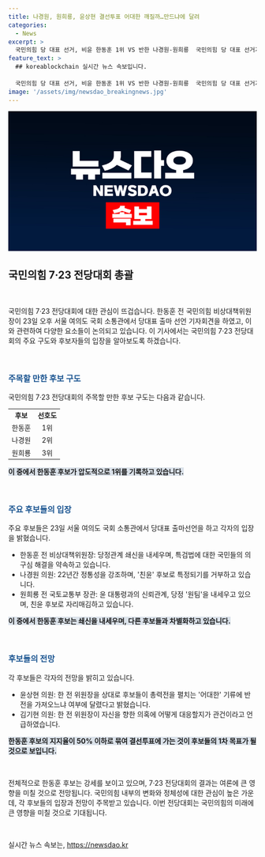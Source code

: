 ```yaml
---
title: 나경원, 원희룡, 윤상현 결선투표 어대한 깨질까…만드냐에 달려
categories:
  - News
excerpt: >
  국민의힘 당 대표 선거, 비윤 한동훈 1위 VS 반한 나경원-원희룡  국민의힘 당 대표 선거가 4강 구도로 확정됐다. 비윤(윤석열) 한동훈 전 비상대책위원장의 압도적인 지지율을 상대로 반한(반한동훈) 나경원 의원과 원희룡 전 국토교통부 장관, 윤상현 의원이 찬반을 두고 경합할 전망이다. 후보들은 각자의 특징과 정책들을 내세우며 지지자들의 뜨거운 관심을 받고 있다. 한동훈은 당정관계 쇄신, 뺄셈의 정치 거부 등을 강조하며 차별화를 꾀하고 있다. 반면 나경원은 당의 정통성과 윤 대통령의 지지율 하락에 반대가 되는 등 다른 전략을 펼치고 있다. 전체적으로 윤 대통령과의 관계, 정통성, 대선 공천권 등 다양한 요소들이 후보들 간의 경쟁을 더욱 치열하게 만들고 있다. 
feature_text: >
  ## koreablockchain 실시간 뉴스 속보입니다.

  국민의힘 당 대표 선거, 비윤 한동훈 1위 VS 반한 나경원-원희룡  국민의힘 당 대표 선거가 4강 구도로 확정됐다. 비윤(윤석열) 한동훈 전 비상대책위원장의 압도적인 지지율을 상대로 반한(반한동훈) 나경원 의원과 원희룡 전 국토교통부 장관, 윤상현 의원이 찬반을 두고 경합할 전망이다. 후보들은 각자의 특징과 정책들을 내세우며 지지자들의 뜨거운 관심을 받고 있다. 한동훈은 당정관계 쇄신, 뺄셈의 정치 거부 등을 강조하며 차별화를 꾀하고 있다. 반면 나경원은 당의 정통성과 윤 대통령의 지지율 하락에 반대가 되는 등 다른 전략을 펼치고 있다. 전체적으로 윤 대통령과의 관계, 정통성, 대선 공천권 등 다양한 요소들이 후보들 간의 경쟁을 더욱 치열하게 만들고 있다. 
image: '/assets/img/newsdao_breakingnews.jpg'
---
```


<p><img src="/assets/img/newsdao_breakingnews.jpg" alt="koreablockchain 속보" /></p>

<h2 data-ke-size="size26">국민의힘 7·23 전당대회 총괄</h2>

<p data-ke-size="size16">&nbsp;</p>

<p>국민의힘 7·23 전당대회에 대한 관심이 뜨겁습니다. 한동훈 전 국민의힘 비상대책위원장이 23일 오후 서울 여의도 국회 소통관에서 당대표 출마 선언 기자회견을 하였고, 이와 관련하여 다양한 요소들이 논의되고 있습니다. 이 기사에서는 국민의힘 7·23 전당대회의 주요 구도와 후보자들의 입장을 알아보도록 하겠습니다.</p>

<p data-ke-size="size16">&nbsp;</p>

<h3><b><span style="color: #1a5490;">주목할 만한 후보 구도</span></b></h3>

<p>국민의힘 7·23 전당대회의 주목할 만한 후보 구도는 다음과 같습니다.</p>

<table>
    <tbody>
        <tr>
            <td style="text-align: center; height: 17px;"><b>후보</b></td>
            <td style="text-align: center; height: 17px;"><b>선호도</b></td>
        </tr>
        <tr>
            <td style="text-align: center; height: 17px;">한동훈</td>
            <td style="text-align: center; height: 17px;">1위</td>
        </tr>
        <tr>
            <td style="text-align: center; height: 17px;">나경원</td>
            <td style="text-align: center; height: 17px;">2위</td>
        </tr>
        <tr>
            <td style="text-align: center; height: 17px;">원희룡</td>
            <td style="text-align: center; height: 17px;">3위</td>
        </tr>
    </tbody>
</table>

<p><b><span style="background-color: #21538527;">이 중에서 한동훈 후보가 압도적으로 1위를 기록하고 있습니다.</span></b></p>

<p data-ke-size="size16">&nbsp;</p>

<h3><b><span style="color: #1a5490;">주요 후보들의 입장</span></b></h3>

<p>주요 후보들은 23일 서울 여의도 국회 소통관에서 당대표 출마선언을 하고 각자의 입장을 밝혔습니다.</p>

<ul>
    <li>한동훈 전 비상대책위원장: 당정관계 쇄신을 내세우며, 특검법에 대한 국민들의 의구심 해결을 약속하고 있습니다.</li>
    <li>나경원 의원: 22년간 정통성을 강조하며, '친윤' 후보로 특정되기를 거부하고 있습니다.</li>
    <li>원희룡 전 국토교통부 장관: 윤 대통령과의 신뢰관계, 당정 '원팀'을 내세우고 있으며, 친윤 후보로 자리매김하고 있습니다.</li>
</ul>

<p><b><span style="background-color: #21538527;">이 중에서 한동훈 후보는 쇄신을 내세우며, 다른 후보들과 차별화하고 있습니다.</span></b></p>

<p data-ke-size="size16">&nbsp;</p>

<h3><b><span style="color: #1a5490;">후보들의 전망</span></b></h3>

<p>각 후보들은 각자의 전망을 밝히고 있습니다.</p>

<ul>
    <li>윤상현 의원: 한 전 위원장을 상대로 후보들이 총력전을 펼치는 '어대한' 기류에 반전을 가져오느냐 여부에 달렸다고 밝혔습니다.</li>
    <li>김기현 의원: 한 전 위원장이 자신을 향한 의혹에 어떻게 대응할지가 관건이라고 언급하였습니다.</li>
</ul>

<p><b><span style="background-color: #21538527;">한동훈 후보의 지지율이 50% 이하로 묶여 결선투표에 가는 것이 후보들의 1차 목표가 될 것으로 보입니다.</span></b></p>

<p data-ke-size="size16">&nbsp;</p>

<p>전체적으로 한동훈 후보는 강세를 보이고 있으며, 7·23 전당대회의 결과는 여론에 큰 영향을 미칠 것으로 전망됩니다. 국민의힘 내부의 변화와 정체성에 대한 관심이 높은 가운데, 각 후보들의 입장과 전망이 주목받고 있습니다. 이번 전당대회는 국민의힘의 미래에 큰 영향을 미칠 것으로 기대됩니다.</p>

<p data-ke-size="size16">&nbsp;</p>
실시간 뉴스 속보는, <a href="https://newsdao.kr" rel="dofollow">https://newsdao.kr</a>


